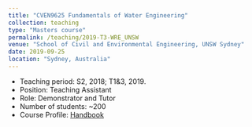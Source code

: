 ```yaml
---
title: "CVEN9625 Fundamentals of Water Engineering"
collection: teaching
type: "Masters course"
permalink: /teaching/2019-T3-WRE_UNSW
venue: "School of Civil and Environmental Engineering, UNSW Sydney"
date: 2019-09-25
location: "Sydney, Australia"
---
```

* Teaching period: S2, 2018; T1&3, 2019.
* Position: Teaching Assistant 
* Role: Demonstrator and Tutor
* Number of students: ~200
* Course Profile: [Handbook](https://www.handbook.unsw.edu.au/postgraduate/courses/2024/CVEN9625)
